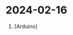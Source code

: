 # 2024-02-16

1. [](https://github.comundefined "Arduino firmware for the single colour 220v lampheart project.") [Arduino]
